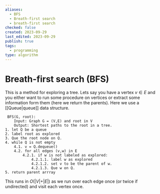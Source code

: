 ```yaml
---
aliases:
  - BFS
  - Breath-first search
  - breath-first search
checked: false
created: 2023-09-29
last_edited: 2023-09-29
publish: true
tags:
  - programming
type: algorithm
---
```

# Breath-first search (BFS)

This is a method for exploring a tree. Lets say you have a vertex $v \in E$ and you either want to run some procedure on vertices or extract some information form them (here we return the parents). Here we use a [[Queue|queue]] data structure.

```pseudocode
 BFS(G, root):
	Input: Graph G = (V,E) and root in V
	Output: Shortest paths to the root in a tree.
1. let Q be a queue
2. label root as explored
3. Que the root node on Q.
4. while Q is not empty
	4.1. v = Q.dequeue()
	4.2. for all edges (v,w) in E
		4.2.1. if w is not labeled as explored:
			4.2.1.1. label w as explored
			4.2.1.2. set v to be the parent of w.
			4.2.1.3. Que w on Q.
5. return parent arrray
```

This runs in $O(\vert V \vert + \vert E \vert)$ as we run over each edge once (or twice if undirected) and visit each vertex once.
